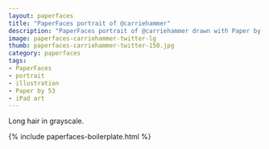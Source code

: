 ```yaml
---
layout: paperfaces
title: "PaperFaces portrait of @carriehammer"
description: "PaperFaces portrait of @carriehammer drawn with Paper by 53 on an iPad."
image: paperfaces-carriehammer-twitter-lg
thumb: paperfaces-carriehammer-twitter-150.jpg
category: paperfaces
tags: 
- PaperFaces
- portrait
- illustration
- Paper by 53
- iPad art
---
```


Long hair in grayscale.

{% include paperfaces-boilerplate.html %}